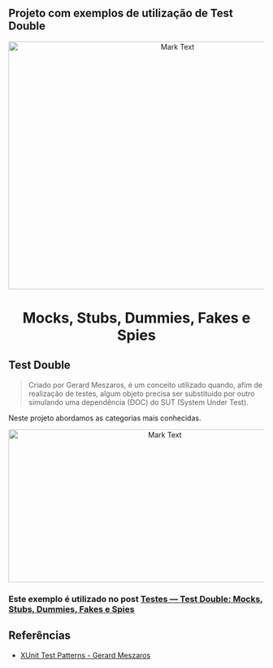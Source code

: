 ## Projeto com exemplos de utilização de Test Double
<p align="center"><img src="https://miro.medium.com/max/650/1*XGzdpeNDVRRsdepiO5JfFg.jpeg" alt="Mark Text" width="650" height="487"></p>

<h1 align="center">Mocks, Stubs, Dummies, Fakes e Spies</h1>

## Test Double
> Criado por Gerard Meszaros, é um conceito utilizado quando, afim de realização de testes, algum objeto precisa ser substituído por outro simulando uma dependência (DOC) do SUT (System Under Test).

Neste projeto abordamos as categorias mais conhecidas.
<p align="center"><img src="https://miro.medium.com/max/490/1*bY6RIkfHxU5km-qJjFzbRQ.png" alt="Mark Text" width="600" height="300"></p>


### Este exemplo é utilizado no post [Testes — Test Double: Mocks, Stubs, Dummies, Fakes e Spies](https://medium.com/@turimthiago/testes-test-double-mocks-stubs-dummies-fakes-e-spies-113ef2507850)

## Referências

* [XUnit Test Patterns - Gerard Meszaros](http://xunitpatterns.com/)